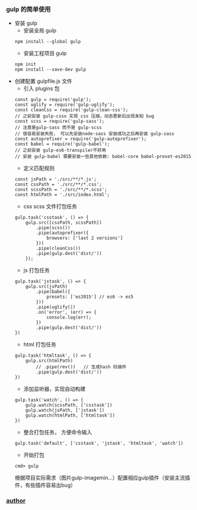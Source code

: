 ﻿### gulp 的简单使用
- 安装 gulp
    - 安装全局 gulp
    ```
    npm install --global gulp
    ```
    - 安装工程项目 gulp
    ```
    npm init
    npm install --save-dev gulp
    ```
- 创建配置 gulpfile.js 文件
    - 引入 plugins 包
    ```
    const gulp = require('gulp');
    const uglify = require('gulp-uglify');
    const cleanCss = require('gulp-clean-css');
    // 之前安装 gulp-csso 实现 css 压缩，动态更新后出现未知 bug
    const scss = require('gulp-sass');
    // 注意是gulp-sass 而不是 gulp-scss
    // 很容易安装失败， 可以先安装node-sass 安装成功之后再安装 gulp-sass
    const autoprefixer = require('gulp-autoprefixer');
    const babel = require('gulp-babel');
    // 之前安装 gulp-es6-transpiler不好用
    // 安装 gulp-babel 需要安装一些其他依赖: babel-core babel-preset-es2015
    ```
    - 定义匹配规则
    ```
    const jsPath = './src/**/*.js';
    const cssPath = './src/**/*.css';
    const scssPath = './src/**/*.scss';
    const htmlPath = './src/index.html';
    ```
    - css scss 文件打包任务
    ```
    gulp.task('csstask', () => {
        gulp.src([cssPath, scssPath])
            .pipe(scss())
            .pipe(autoprefixer({
                browsers: ['last 2 versions']
            }))
            .pipe(cleanCss())
            .pipe(gulp.dest('dist/'))
        });
    ```
    - js 打包任务
    ```
    gulp.task('jstask', () => {
        gulp.src(jsPath)
            .pipe(babel({
                presets: ['es2015'] // es6 -> es5
            }))
            .pipe(uglify())
            .on('error', (err) => {
                console.log(err);
            })
            .pipe(gulp.dest('dist/'))
    })
    ```
    - html 打包任务
    ```
    gulp.task('htmltask', () => {
        gulp.src(htmlPath)
            // .pipe(rev())   // 生成hash 码插件
            .pipe(gulp.dest('dist/'))
    })
    ```
    - 添加监听器，实现自动构建
    ```
    gulp.task('watch', () => {
        gulp.watch(scssPath, ['csstask'])
        gulp.watch(jsPath, ['jstask'])
        gulp.watch(htmlPath, ['htmltask'])
    })
    ```
    - 整合打包任务， 方便命令输入
    ```
    gulp.task('default', ['csstask', 'jstask', 'htmltask', 'watch'])
    ```
    - 开始打包
    ```
    cmd> gulp
    ```
    根据项目实际需求（图片gulp-imagemin...）配置相应gulp插件（安装主流插件，有些插件容易出bug）
### [author](http://github.io/Wen-ace)